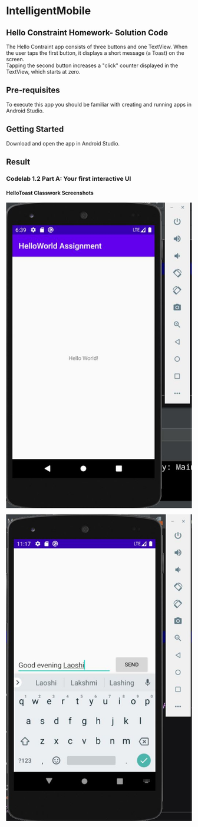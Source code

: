 # IntelligentMobile
## Hello Constraint Homework- Solution Code

The Hello Contraint app consists of three buttons  and one TextView. When the user taps the first button, it displays a short message (a Toast) on the screen.<br>
Tapping the second button increases a "click" counter displayed in the TextView, which starts at zero.

## Pre-requisites

To execute this app you should be familiar with creating and running apps in Android Studio.

## Getting Started

Download and open the app in Android Studio.


## Result

### Codelab 1.2 Part A: Your first interactive UI

#### HelloToast Classwork Screenshots

![](pic1.JPG)

![](pic2.JPG)
